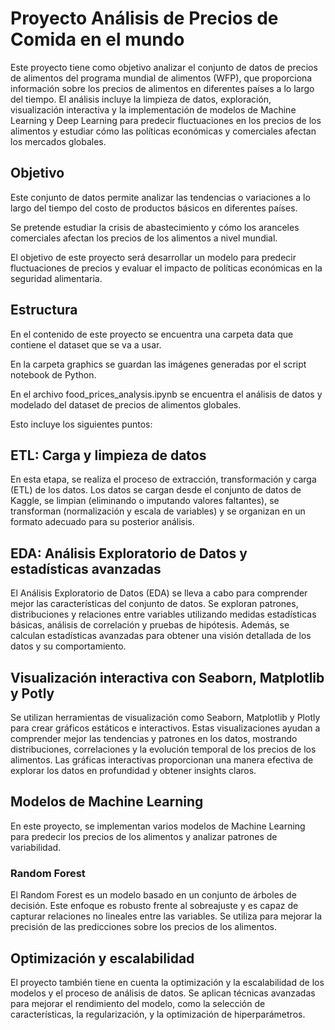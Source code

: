 # Proyecto Análisis de Precios de Comida en el mundo 

Este proyecto tiene como objetivo analizar el conjunto de datos de precios de alimentos del programa mundial de alimentos (WFP), que proporciona información sobre los precios de alimentos en diferentes países a lo largo del tiempo. El análisis incluye la limpieza de datos, exploración, visualización interactiva y la implementación de modelos de Machine Learning y Deep Learning para predecir fluctuaciones en los precios de los alimentos y estudiar cómo las políticas económicas y comerciales afectan los mercados globales.


##  Objetivo

Este conjunto de datos permite analizar las tendencias o variaciones a lo largo del tiempo del costo de productos básicos en diferentes países. 

Se pretende estudiar la crisis de abastecimiento y cómo los 
aranceles comerciales afectan los precios de los alimentos 
a nivel mundial. 

El objetivo de este proyecto será desarrollar un modelo para predecir fluctuaciones de precios y evaluar el impacto de políticas económicas en la seguridad alimentaria.


## Estructura

En el contenido de este proyecto se encuentra una carpeta
data que contiene el dataset que se va a usar.

En la carpeta graphics se guardan las imágenes generadas por 
el script notebook de Python.

En el archivo food_prices_analysis.ipynb se encuentra el análisis de datos y modelado del dataset de precios de alimentos globales.

Esto incluye los siguientes puntos: 

## ETL: Carga y limpieza de datos

En esta etapa, se realiza el proceso de extracción, transformación y carga (ETL) de los datos. Los datos se cargan desde el conjunto de datos de Kaggle, se limpian (eliminando o imputando valores faltantes), se transforman (normalización y escala de variables) y se organizan en un formato adecuado para su posterior análisis.


## EDA: Análisis Exploratorio de Datos y estadísticas avanzadas

El Análisis Exploratorio de Datos (EDA) se lleva a cabo para comprender mejor las características del conjunto de datos. Se exploran patrones, distribuciones y relaciones entre variables utilizando medidas estadísticas básicas, análisis de correlación y pruebas de hipótesis. Además, se calculan estadísticas avanzadas para obtener una visión detallada de los datos y su comportamiento.


## Visualización interactiva con Seaborn, Matplotlib y Potly

Se utilizan herramientas de visualización como Seaborn, Matplotlib y Plotly para crear gráficos estáticos e interactivos. Estas visualizaciones ayudan a comprender mejor las tendencias y patrones en los datos, mostrando distribuciones, correlaciones y la evolución temporal de los precios de los alimentos. Las gráficas interactivas proporcionan una manera efectiva de explorar los datos en profundidad y obtener insights claros.


## Modelos de Machine Learning 

En este proyecto, se implementan varios modelos de Machine Learning para predecir los precios de los alimentos y analizar patrones de variabilidad.

### Random Forest
El Random Forest es un modelo basado en un conjunto de árboles de decisión. Este enfoque es robusto frente al sobreajuste y es capaz de capturar relaciones no lineales entre las variables. Se utiliza para mejorar la precisión de las predicciones sobre los precios de los alimentos.

## Optimización y escalabilidad
El proyecto también tiene en cuenta la optimización y la escalabilidad de los modelos y el proceso de análisis de datos. Se aplican técnicas avanzadas para mejorar el rendimiento del modelo, como la selección de características, la regularización, y la optimización de hiperparámetros. 
